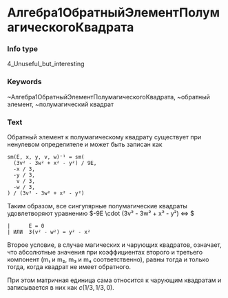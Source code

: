# Алгебра1ОбратныйЭлементПолумагическогоКвадрата
### Info type
4_Unuseful_but_interesting
### Keywords
~Алгебра1ОбратныйЭлементПолумагическогоКвадрата, ~обратный элемент, ~полумагический квадрат
### Text
Обратный элемент к полумагическому квадрату существует при ненулевом определителе и может быть записан как
```
sm(E, x, y, v, w)⁻¹ = sm(
  (3v² - 3w² + x² - y²) / 9E,
  -x / 3,
  -y / 3,
   v / 3,
  -w / 3,
) / (3v² - 3w² + x² - y²)
```

Таким образом, все сингулярные полумагические квадраты удовлетворяют уравнению
$-9E \cdot (3v² - 3w² + x² - y²) <=> $

```
|      E = 0
| ИЛИ  3(v² - w²) = y² - x²
```

Второе условие, в случае магических и чарующих квадратов, означает, что абсолютные значения при коэффициентах второго и третьего компонент (m₁ и m₂, m₃ и m₄ соответственно), равны тогда и только тогда, когда квадрат не имеет обратного.

При этом матричная единица сама относится к чарующим квадратам и записывается в них как $c(1/3, 1/3, 0)$.
```

